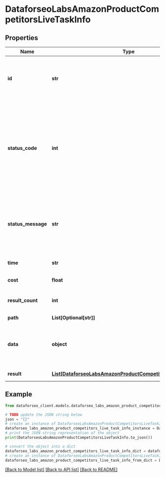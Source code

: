 # DataforseoLabsAmazonProductCompetitorsLiveTaskInfo


## Properties

Name | Type | Description | Notes
------------ | ------------- | ------------- | -------------
**id** | **str** | task identifier unique task identifier in our system in the UUID format | [optional] 
**status_code** | **int** | status code of the task generated by DataForSEO, can be within the following range: 10000-60000 you can find the full list of the response codes here | [optional] 
**status_message** | **str** | informational message of the task you can find the full list of general informational messages here | [optional] 
**time** | **str** | execution time, seconds | [optional] 
**cost** | **float** | total tasks cost, USD | [optional] 
**result_count** | **int** | number of elements in the result array | [optional] 
**path** | **List[Optional[str]]** | URL path | [optional] 
**data** | **object** | contains the same parameters that you specified in the POST request | [optional] 
**result** | [**List[DataforseoLabsAmazonProductCompetitorsLiveResultInfo]**](DataforseoLabsAmazonProductCompetitorsLiveResultInfo.md) | array of results | [optional] 

## Example

```python
from dataforseo_client.models.dataforseo_labs_amazon_product_competitors_live_task_info import DataforseoLabsAmazonProductCompetitorsLiveTaskInfo

# TODO update the JSON string below
json = "{}"
# create an instance of DataforseoLabsAmazonProductCompetitorsLiveTaskInfo from a JSON string
dataforseo_labs_amazon_product_competitors_live_task_info_instance = DataforseoLabsAmazonProductCompetitorsLiveTaskInfo.from_json(json)
# print the JSON string representation of the object
print(DataforseoLabsAmazonProductCompetitorsLiveTaskInfo.to_json())

# convert the object into a dict
dataforseo_labs_amazon_product_competitors_live_task_info_dict = dataforseo_labs_amazon_product_competitors_live_task_info_instance.to_dict()
# create an instance of DataforseoLabsAmazonProductCompetitorsLiveTaskInfo from a dict
dataforseo_labs_amazon_product_competitors_live_task_info_from_dict = DataforseoLabsAmazonProductCompetitorsLiveTaskInfo.from_dict(dataforseo_labs_amazon_product_competitors_live_task_info_dict)
```
[[Back to Model list]](../README.md#documentation-for-models) [[Back to API list]](../README.md#documentation-for-api-endpoints) [[Back to README]](../README.md)


